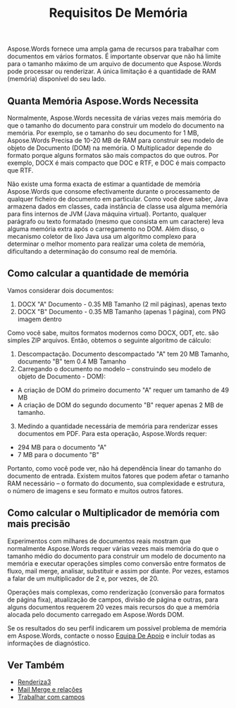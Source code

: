 ﻿---
title: Requisitos De Memória
second_title: Aspose.Words para Java
articleTitle: Requisitos De Memória
linktitle: Requisitos De Memória
description: "Quanta memória Aspose.Words para Java requer para trabalhar com documentos? Aprenda os detalhes."
type: docs
weight: 10
url: /pt/java/memory-requirements/
timestamp: 2024-09-25-11-08-55
---

Aspose.Words fornece uma ampla gama de recursos para trabalhar com documentos em vários formatos. É importante observar que não há limite para o tamanho máximo de um arquivo de documento que Aspose.Words pode processar ou renderizar. A única limitação é a quantidade de RAM (memória) disponível do seu lado.

## Quanta Memória Aspose.Words Necessita

Normalmente, Aspose.Words necessita de várias vezes mais memória do que o tamanho do documento para construir um modelo do documento na memória. Por exemplo, se o tamanho do seu documento for 1 MB, Aspose.Words Precisa de 10-20 MB de RAM para construir seu modelo de objeto de Documento (DOM) na memória. O Multiplicador depende do formato porque alguns formatos são mais compactos do que outros. Por exemplo, DOCX é mais compacto que DOC e RTF, e DOC é mais compacto que RTF.

Não existe uma forma exacta de estimar a quantidade de memória Aspose.Words que consome efectivamente durante o processamento de qualquer ficheiro de documento em particular. Como você deve saber, Java armazena dados em classes, cada instância de classe usa alguma memória para fins internos de JVM (Java máquina virtual). Portanto, qualquer parágrafo ou texto formatado (mesmo que consista em um caractere) leva alguma memória extra após o carregamento no DOM. Além disso, o mecanismo coletor de lixo Java usa um algoritmo complexo para determinar o melhor momento para realizar uma coleta de memória, dificultando a determinação do consumo real de memória.

## Como calcular a quantidade de memória

Vamos considerar dois documentos:

1. DOCX "A" Documento - 0.35 MB Tamanho (2 mil páginas), apenas texto
2. DOCX "B" Documento - 0.35 MB Tamanho (apenas 1 página), com PNG imagem dentro

Como você sabe, muitos formatos modernos como DOCX, ODT, etc. são simples ZIP arquivos. Então, obtemos o seguinte algoritmo de cálculo:
1. Descompactação. Documento descompactado "A" tem 20 MB Tamanho, documento "B" tem 0.4 MB Tamanho
2. Carregando o documento no modelo – construindo seu modelo de objeto de Documento - DOM):
* A criação de DOM do primeiro documento "A" requer um tamanho de 49 MB
* A criação de DOM do segundo documento "B" requer apenas 2 MB de tamanho.
3. Medindo a quantidade necessária de memória para renderizar esses documentos em PDF. Para esta operação, Aspose.Words requer:
  *  294 MB para o documento "A"
  * 7 MB para o documento "B"

Portanto, como você pode ver, não há dependência linear do tamanho do documento de entrada. Existem muitos fatores que podem afetar o tamanho RAM necessário – o formato do documento, sua complexidade e estrutura, o número de imagens e seu formato e muitos outros fatores.

## Como calcular o Multiplicador de memória com mais precisão

Experimentos com milhares de documentos reais mostram que normalmente Aspose.Words requer várias vezes mais memória do que o tamanho médio do documento para construir um modelo de documento na memória e executar operações simples como conversão entre formatos de fluxo, mail merge, analisar, substituir e assim por diante. Por vezes, estamos a falar de um multiplicador de 2 e, por vezes, de 20.

Operações mais complexas, como renderização (conversão para formatos de página fixa), atualização de campos, divisão de página e outras, para alguns documentos requerem 20 vezes mais recursos do que a memória alocada pelo documento carregado em Aspose.Words DOM.

Se os resultados do seu perfil indicarem um possível problema de memória em Aspose.Words, contacte o nosso [Equipa De Apoio](/words/java/technical-support/) e incluir todas as informações de diagnóstico.

## Ver Também

* [Renderiza3](/words/java/rendering/)
* [Mail Merge e relações](/words/java/mail-merge-and-reporting/)
* [Trabalhar com campos](/words/java/working-with-fields/)
